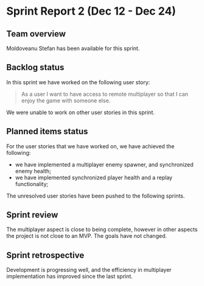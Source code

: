 # Sprint Report 2 (Dec 12 - Dec 24)

## Team overview

Moldoveanu Stefan has been available for this sprint.

## Backlog status

In this sprint we have worked on the following user story:  
> As a user I want to have access to remote multiplayer so that I can enjoy the game with someone else.

We were unable to work on other user stories in this sprint.

## Planned items status

For the user stories that we have worked on, we have achieved the following:

- we have implemented a multiplayer enemy spawner, and synchronized enemy health;
- we have implemented synchronized player health and a replay functionality;

The unresolved user stories have been pushed to the following sprints.

## Sprint review

The multiplayer aspect is close to being complete, however in other aspects the project is not close to an MVP. The goals have not changed.

## Sprint retrospective

Development is progressing well, and the efficiency in multiplayer implementation has improved since the last sprint.
